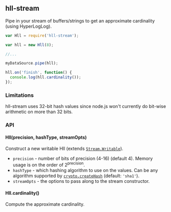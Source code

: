 ## hll-stream

Pipe in your stream of buffers/strings to get an approximate cardinality (using HyperLogLog).

```javascript
var Hll = require('hll-stream');

var hll = new Hll(8);

//...

myDataSource.pipe(hll);

hll.on('finish', function() {
  console.log(hll.cardinality());
});
```

### Limitations

hll-stream uses 32-bit hash values since node.js won't currently do bit-wise arithmetic on more than 32 bits.

### API

#### Hll(precision, hashType, streamOpts)

Construct a new writable Hll (extends [`Stream.Writable`](https://nodejs.org/api/stream.html#stream_class_stream_writable)).

* `precision` - number of bits of precision (4-16) (default 4). Memory usage is on the order of 2<sup>precision</sup>.
* `hashType` - which hashing algorithm to use on the values. Can be any algorithm supported by [`crypto.createHash`](https://nodejs.org/api/crypto.html#crypto_crypto_createhash_algorithm) (default: `'sha1'`).
* `streamOpts` - the options to pass along to the stream constructor.
 
#### Hll.cardinality()

Compute the approximate cardinality.
